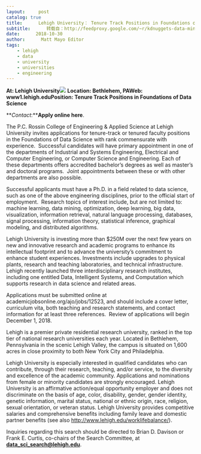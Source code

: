 ```yaml
---
layout:     post
catalog: true
title:      Lehigh University： Tenure Track Positions in Foundations of Data Science [Bethlehem, PA]
subtitle:      转载自：http://feedproxy.google.com/~r/kdnuggets-data-mining-analytics/~3/u-csF33kQ2o/10-30-lehigh-university-tenure-track-positions-data-science.html
date:      2018-10-30
author:      Matt Mayo Editor
tags:
    - lehigh
    - data
    - university
    - universities
    - engineering
---
```


**At: Lehigh University**![](http://feedproxy.google.com/jimg/lehigh-university.jpg)
**Location: Bethlehem, PA****Web: www1.lehigh.edu****Position: Tenure Track Positions in Foundations of Data Science**

**_Contact_:****Apply online here**.

The P.C. Rossin College of Engineering & Applied Science at Lehigh University invites applications for tenure­-track or tenured faculty positions in the Foundations of Data Science with rank commensurate with experience.  Successful candidates will have primary appointment in one of the departments of Industrial and Systems Engineering, Electrical and Computer Engineering, or Computer Science and Engineering. Each of these departments offers accredited bachelor’s degrees as well as master’s and doctoral programs.  Joint appointments between these or with other departments are also possible.

Successful applicants must have a Ph.D. in a field related to data science, such as one of the above engineering disciplines, prior to the official start of employment.  Research topics of interest include, but are not limited to: machine learning, data mining, optimization, deep learning, big data, visualization, information retrieval, natural language processing, databases, signal processing, information theory, statistical inference, graphical modeling, and distributed algorithms.

Lehigh University is investing more than $250M over the next few years on new and innovative research and academic programs to enhance its intellectual footprint and to advance the university’s commitment to enhance student experiences. Investments include upgrades to physical plants, research and teaching laboratories, and technical infrastructure. Lehigh recently launched three interdisciplinary research institutes, including one entitled Data, Intelligent Systems, and Computation which supports research in data science and related areas.  

Applications must be submitted online at academicjobsonline.org/ajo/jobs/12523, and should include a cover letter, curriculum vita, both teaching and research statements, and contact information for at least three references.  Review of applications will begin December 1, 2018.

Lehigh is a premier private residential research university, ranked in the top tier of national research universities each year. Located in Bethlehem, Pennsylvania in the scenic Lehigh Valley, the campus is situated on 1,600 acres in close proximity to both New York City and Philadelphia. 

Lehigh University is especially interested in qualified candidates who can contribute, through their research, teaching, and/or service, to the diversity and excellence of the academic community. Applications and nominations from female or minority candidates are strongly encouraged. Lehigh University is an affirmative action/equal opportunity employer and does not discriminate on the basis of age, color, disability, gender, gender identity, genetic information, marital status, national or ethnic origin, race, religion, sexual orientation, or veteran status. Lehigh University provides competitive salaries and comprehensive benefits including family leave and domestic partner benefits (see also http://www.lehigh.edu/worklifebalance/).

Inquiries regarding this search should be directed to Brian D. Davison or Frank E. Curtis, co­-chairs of the Search Committee, at **data_sci_search@lehigh.edu**.
